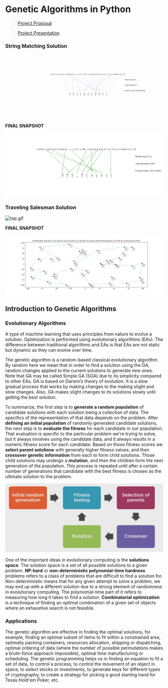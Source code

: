 # Genetic Algorithms in Python
>[Project Proposal](https://drive.google.com/open?id=1_J8gyWmiVxVyxVxKWK-81Zo53TYyDTD6)

>[Project Presentation](https://drive.google.com/open?id=1ze0ppJCZHvvU6jA7TjZ0iNwRWxT3S5nMaDA-EgogiV4)

### String Matching Solution
![test.gif](test.gif)

**FINAL SNAPSHOT**

![640_HPC Project.png](https://github.com/jamwine/Genetic-Algorithms/blob/master/anim/640_HPC%20Project.png?raw=true)

### Traveling Salesman Solution
![tsp.gif](tsp.gif)

**FINAL SNAPSHOT**

![149.png](tsp_anim/149.png)

## Introduction to Genetic Algorithms
### Evolutionary Algorithms
A type of machine learning that uses principles from nature to evolve a solution. Optimization is performed using evolutionary algorithms (EAs). The difference between traditional algorithms and EAs is that EAs are not static but dynamic as they can evolve over time.

The genetic algorithm is a random-based classical evolutionary algorithm. By random here we mean that in order to find a solution using the GA, random changes applied to the current solutions to generate new ones. Note that GA may be called Simple GA (SGA) due to its simplicity compared to other EAs. GA is based on Darwin’s theory of evolution. It is a slow gradual process that works by making changes to the making slight and slow changes. Also, GA makes slight changes to its solutions slowly until getting the best solution.

To summarize, the first step is to **generate a random population** of candidate solutions with each solution being a collection of data. The specifics of the representation of that data depends on the problem. After **defining an initial population** of randomly generated candidate solutions, the next step is to **evaluate the fitness** for each candidate in our population. That evaluation is specific to the particular problem we're trying to solve, but it always involves using the candidate data, and it always results in a numeric fitness score for each candidate. Based on those fitness scores we **select parent solutions** with generally higher fitness values, and then **crossover genetic information** from each to form child solutions. Those child solutions may undergo a **mutation**, and then the children form the next generation of the population. This process is repeated until after a certain number of generations that candidate with the best fitness is chosen as the ultimate solution to the problem.

![ga.png](imgs/ga.png)

One of the important ideas in evolutionary computing is the **solutions space**. The solution space is a set of all possible solutions to a given problem. **NP-hard** or **non-deterministic polynomial-time hardness** problems refers to a class of problems that are difficult to find a solution for. Non-deterministic means that for any given attempt to solve a problem, we may end up with a different solution due to a strong element of randomness in evolutionary computing. The polynomial-time part of it refers to measuring how long it takes to find a solution. **Combinatorial optimization** is a technique of finding an optimal combination of a given set of objects where an exhaustive search is not feasible. 

### Applications 
The genetic algorithm are effective in finding the optimal solutions, for example, finding an optimal subset of items to fit within a constrained area, optimally packing containers, resources allocation, shipping or dispatching, optimal ordering of data (where the number of possible permutations makes a brute-force approach impossible), optimal time manufacturing or scheduling. The genetic programming helps us in finding an equation to fit a set of data, to control a process, to control the movement of an object in space, to select stocks or investments, to generate keys for different types of cryptography, to create a strategy for picking a good starting hand for Texas Hold'em Poker, etc. 
